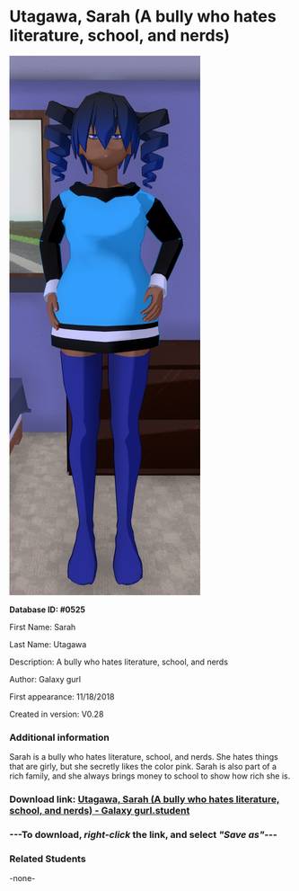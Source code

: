 # Utagawa, Sarah (A bully who hates literature, school, and nerds)

<img src="../../Files/Images/Utagawa, Sarah (A bully who hates literature, school, and nerds).png" title="Utagawa, Sarah (A bully who hates literature, school, and nerds) - Galaxy gurl">

**Database ID: #0525**

First Name: Sarah

Last Name: Utagawa

Description: A bully who hates literature, school, and nerds

Author: Galaxy gurl

First appearance: 11/18/2018

Created in version: V0.28

### Additional information

Sarah is a bully who hates literature, school, and nerds. She hates things that are girly, but she secretly likes the color pink. Sarah is also part of a rich family, and she always brings money to school to show how rich she is.

### Download link: <a href="https://raw.githubusercontent.com/Arbiter1223/Daigaku-Gurashi-Custom-Students/master/Files/Student%20Files/Utagawa%2C%20Sarah%20(A%20bully%20who%20hates%20literature%2C%20school%2C%20and%20nerds)%20-%20Galaxy%20gurl.student">Utagawa, Sarah (A bully who hates literature, school, and nerds) - Galaxy gurl.student</a>

### ---**To download, _right-click_ the link, and select _"Save as"_**---

### Related Students

-none-
